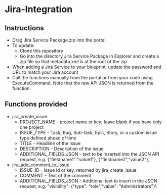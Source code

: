 # Jira-Integration

## Instructions
- Drag Jira Service Package.zip into the portal
- To update:
	- Clone this repository
	- Go into the directory Jira Service Package in Explorer and create a zip file so that metadata.xml is at the root of the zip
- When adding a Jira Service to your blueprint, update the password and URL to match your Jira account
- Call the functions manually from the portal or from your code using ExecuteCommand. Note that the raw API JSON is returned from the function.

## Functions provided
- jira_create_issue
    - PROJECT_NAME - project name or key; leave blank if you have only one project
    - ISSUE_TYPE - Task, Bug, Sub-task, Epic, Story, or a custom issue type defined ahead of time
    - TITLE - Headline of the issue
    - DESCRIPTION - Description of the issue
    - ADDITIONAL_FIELDS_JSON - text to be inserted into the JSON API request, e.g. {"fieldname1":"value1"}, {"fieldname2","value2"},
- jira_add_comment_to_issue
    - ISSUE_ID - Issue id or key, returned by jira_create_issue
    - COMMENT - Text of the comment
    - ADDITIONAL_FIELDS_JSON - Additional text to insert in the JSON request, e.g. "visibility": {"type": "role","value": "Administrators"}\
